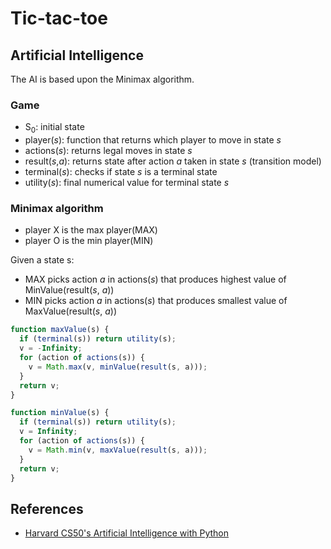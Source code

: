 # Tic-tac-toe

## Artificial Intelligence

The AI is based upon the Minimax algorithm.

### Game

- S<sub>0</sub>: initial state
- player(_s_): function that returns which player to move in state _s_
- actions(_s_): returns legal moves in state _s_
- result(_s_,_a_): returns state after action _a_ taken in state _s_ (transition model)
- terminal(_s_): checks if state _s_ is a terminal state
- utility(_s_): final numerical value for terminal state _s_

### Minimax algorithm

- player X is the max player(MAX)
- player O is the min player(MIN)

Given a state s:

- MAX picks action _a_ in actions(_s_) that produces highest value of MinValue(result(_s_, _a_))
- MIN picks action _a_ in actions(_s_) that produces smallest value of MaxValue(result(_s_, _a_))

```js
function maxValue(s) {
  if (terminal(s)) return utility(s);
  v = -Infinity;
  for (action of actions(s)) {
    v = Math.max(v, minValue(result(s, a)));
  }
  return v;
}

function minValue(s) {
  if (terminal(s)) return utility(s);
  v = Infinity;
  for (action of actions(s)) {
    v = Math.min(v, maxValue(result(s, a)));
  }
  return v;
}
```

## References

- [Harvard CS50's Artificial Intelligence with Python](https://youtu.be/5NgNicANyqM?si=CVGvTVtPhFL31PVT)
